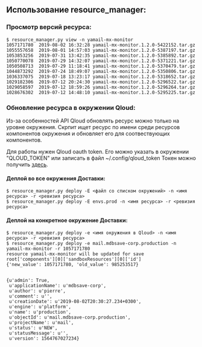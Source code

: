 ## Использование resource_manager:
### Просмотр версий ресурса:
```
$ resource_manager.py view -n yamail-mx-monitor
1057171780	2019-08-02 16:32:28	yamail-mx-monitor.1.2.0-5422152.tar.gz
1055557658	2019-08-01 14:57:03	yamail-mx-monitor.1.2.0-5387197.tar.gz
1053853256	2019-07-31 13:42:35	yamail-mx-monitor.1.2.0-5385892.tar.gz
1050770078	2019-07-29 14:32:07	yamail-mx-monitor.1.2.0-5371221.tar.gz
1050508713	2019-07-29 11:18:41	yamail-mx-monitor.1.2.0-5370479.tar.gz
1044873292	2019-07-24 18:49:07	yamail-mx-monitor.1.2.0-5350806.tar.gz
1036337075	2019-07-18 13:23:17	yamail-mx-monitor.1.2.0-5318652.tar.gz
1029182306	2019-07-12 20:24:30	yamail-mx-monitor.1.2.0-5296522.tar.gz
1029058597	2019-07-12 18:59:26	yamail-mx-monitor.1.2.0-5296264.tar.gz
1028676302	2019-07-12 14:48:10	yamail-mx-monitor.1.2.0-5295225.tar.gz
```
### Обновление ресурса в окружении Qloud:
Из-за особенностей API Qloud обновлять ресурс можно только на уровне окружения.
Скрпит ищет ресурс по имени среди ресурсов компонентов окружения и обновляет его для соотвествующих компонентов.

Для работы нужен Qloud oauth token. Его можно указать в окружении "QLOUD_TOKEN" или записать в файл ~/.config/qloud_token
Токен можно получить [здесь](https://oauth.yandex-team.ru/authorize?response_type=token&client_id=072224ad7c864b158601e49b25497eac).

#### Деплой во все окружения Доставки:
```
$ resource_manager.py deploy -E <файл со списком окружений> -n <имя ресурса> -r <ревизия ресурса>
$ resource_manager.py deploy -E envs.prod -n <имя ресурса> -r <ревизия ресурса>
```

#### Деплой на конкретное окружение Доставки:
```
$ resource_manager.py deploy -e <имя окружения в Qloud> -n <имя ресурса> -r <ревизия ресурса>
$ resource_manager.py deploy -e mail.mdbsave-corp.production -n yamail-mx-monitor -r 1057171780
resource yamail-mx-monitor will be updated for save
root['components'][0]['sandboxResources'][0]['id']
{'new_value': 1057171780, 'old_value': 985253517}


{u'admin': True,
 u'applicationName': u'mdbsave-corp',
 u'author': u'pierre',
 u'comment': u'',
 u'creationDate': u'2019-08-02T20:30:27.234+0300',
 u'engine': u'platform',
 u'name': u'production',
 u'objectId': u'mail.mdbsave-corp.production',
 u'projectName': u'mail',
 u'status': u'NEW',
 u'statusMessage': u'',
 u'version': 1564767027234}
```
